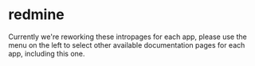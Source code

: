 # redmine

Currently we're reworking these intropages for each app, please use the menu on the left to select other available documentation pages for each app, including this one.
